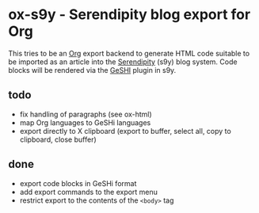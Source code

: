ox-s9y - Serendipity blog export for Org
========================================

This tries to be an [Org](http://orgmode) export backend to generate
HTML code suitable to be imported as an article into the
[Serendipity](https://docs.s9y.org) (s9y) blog system.  Code blocks
will be rendered via the [GeSHI](http://qbnz.com/highlighter/) plugin
in s9y.

todo
----

- fix handling of paragraphs (see ox-html)
- map Org languages to GeSHi languages
- export directly to X clipboard (export to buffer, select all, copy to
  clipboard, close buffer)

done
----

- export code blocks in GeSHi format
- add export commands to the export menu
- restrict export to the contents of the `<body>` tag
